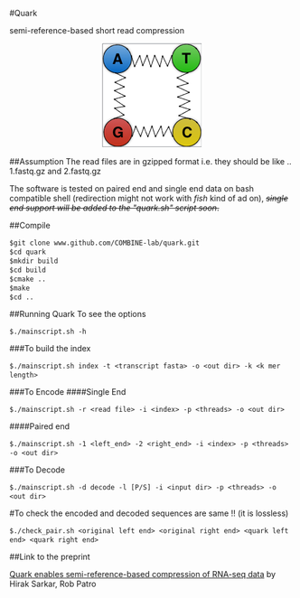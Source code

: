 #Quark 

semi-reference-based short read compression

<p align="center">
<img src="qimage.001.png">
</p>


##Assumption
The read files are in gzipped format i.e. they should be like .. 1.fastq.gz and 2.fastq.gz

The software is tested on paired end and single end data on bash compatible shell (redirection might not work with *fish* kind of ad on), ~~*single end support will be added to the "quark.sh" script soon*.~~


##Compile
```{r, engine='bash', encode and decode}
$git clone www.github.com/COMBINE-lab/quark.git
$cd quark
$mkdir build
$cd build
$cmake ..
$make
$cd ..
```

##Running Quark
To see the options

```{r, engine='bash', encode and decode}
$./mainscript.sh -h

```

###To build the index


```{r, engine='bash', encode and decode}
$./mainscript.sh index -t <transcript fasta> -o <out dir> -k <k mer length>

```

###To Encode
####Single End
```{r, engine='bash', encode and decode}
$./mainscript.sh -r <read file> -i <index> -p <threads> -o <out dir>

```
####Paired end

```{r, engine='bash', encode and decode}
$./mainscript.sh -1 <left_end> -2 <right_end> -i <index> -p <threads> -o <out dir>

```

###To Decode

```{r, engine='bash', encode and decode}
$./mainscript.sh -d decode -l [P/S] -i <input dir> -p <threads> -o <out dir>

```

#To check the encoded and decoded sequences are same !! (it is lossless) 


```{r, engine='bash', encode and decode}
$./check_pair.sh <original left end> <original right end> <quark left end> <quark right end>

```
##Link to the preprint

[Quark enables semi-reference-based compression of RNA-seq data](http://dx.doi.org/10.1101/085878) by Hirak Sarkar, Rob Patro


